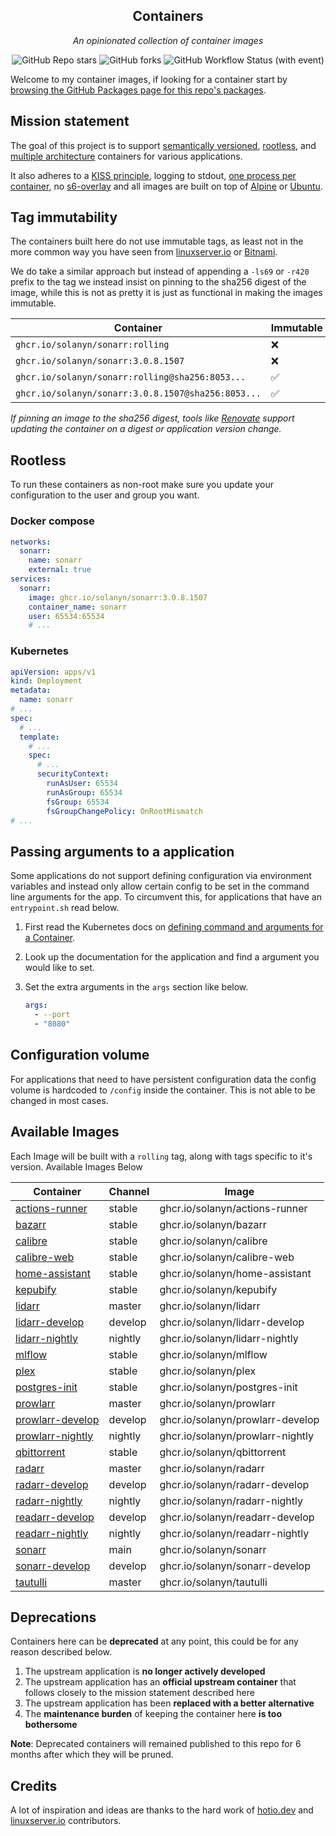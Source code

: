 <!---
NOTE: AUTO-GENERATED FILE
to edit this file, instead edit its template at: ./scripts/templates/README.md.j2
-->
<div align="center">


## Containers

_An opinionated collection of container images_

</div>

<div align="center">

![GitHub Repo stars](https://img.shields.io/github/stars/solanyn/containers?style=for-the-badge)
![GitHub forks](https://img.shields.io/github/forks/solanyn/containers?style=for-the-badge)
![GitHub Workflow Status (with event)](https://img.shields.io/github/actions/workflow/status/solanyn/containers/release-scheduled.yaml?style=for-the-badge&label=Scheduled%20Release)

</div>

Welcome to my container images, if looking for a container start by [browsing the GitHub Packages page for this repo's packages](https://github.com/solanyn?tab=packages&repo_name=containers).

## Mission statement

The goal of this project is to support [semantically versioned](https://semver.org/), [rootless](https://rootlesscontaine.rs/), and [multiple architecture](https://www.docker.com/blog/multi-arch-build-and-images-the-simple-way/) containers for various applications.

It also adheres to a [KISS principle](https://en.wikipedia.org/wiki/KISS_principle), logging to stdout, [one process per container](https://testdriven.io/tips/59de3279-4a2d-4556-9cd0-b444249ed31e/), no [s6-overlay](https://github.com/just-containers/s6-overlay) and all images are built on top of [Alpine](https://hub.docker.com/_/alpine) or [Ubuntu](https://hub.docker.com/_/ubuntu).

## Tag immutability

The containers built here do not use immutable tags, as least not in the more common way you have seen from [linuxserver.io](https://fleet.linuxserver.io/) or [Bitnami](https://bitnami.com/stacks/containers).

We do take a similar approach but instead of appending a `-ls69` or `-r420` prefix to the tag we instead insist on pinning to the sha256 digest of the image, while this is not as pretty it is just as functional in making the images immutable.

| Container                                          | Immutable |
|----------------------------------------------------|-----------|
| `ghcr.io/solanyn/sonarr:rolling`                   | ❌         |
| `ghcr.io/solanyn/sonarr:3.0.8.1507`                | ❌         |
| `ghcr.io/solanyn/sonarr:rolling@sha256:8053...`    | ✅         |
| `ghcr.io/solanyn/sonarr:3.0.8.1507@sha256:8053...` | ✅         |

_If pinning an image to the sha256 digest, tools like [Renovate](https://github.com/renovatebot/renovate) support updating the container on a digest or application version change._

## Rootless

To run these containers as non-root make sure you update your configuration to the user and group you want.

### Docker compose

```yaml
networks:
  sonarr:
    name: sonarr
    external: true
services:
  sonarr:
    image: ghcr.io/solanyn/sonarr:3.0.8.1507
    container_name: sonarr
    user: 65534:65534
    # ...
```

### Kubernetes

```yaml
apiVersion: apps/v1
kind: Deployment
metadata:
  name: sonarr
# ...
spec:
  # ...
  template:
    # ...
    spec:
      # ...
      securityContext:
        runAsUser: 65534
        runAsGroup: 65534
        fsGroup: 65534
        fsGroupChangePolicy: OnRootMismatch
# ...
```

## Passing arguments to a application

Some applications do not support defining configuration via environment variables and instead only allow certain config to be set in the command line arguments for the app. To circumvent this, for applications that have an `entrypoint.sh` read below.

1. First read the Kubernetes docs on [defining command and arguments for a Container](https://kubernetes.io/docs/tasks/inject-data-application/define-command-argument-container/).
2. Look up the documentation for the application and find a argument you would like to set.
3. Set the extra arguments in the `args` section like below.

    ```yaml
    args:
      - --port
      - "8080"
    ```

## Configuration volume

For applications that need to have persistent configuration data the config volume is hardcoded to `/config` inside the container. This is not able to be changed in most cases.

## Available Images

Each Image will be built with a `rolling` tag, along with tags specific to it's version. Available Images Below

Container | Channel | Image
--- | --- | ---
[actions-runner](https://github.com/solanyn/containers/pkgs/container/actions-runner) | stable | ghcr.io/solanyn/actions-runner
[bazarr](https://github.com/solanyn/containers/pkgs/container/bazarr) | stable | ghcr.io/solanyn/bazarr
[calibre](https://github.com/solanyn/containers/pkgs/container/calibre) | stable | ghcr.io/solanyn/calibre
[calibre-web](https://github.com/solanyn/containers/pkgs/container/calibre-web) | stable | ghcr.io/solanyn/calibre-web
[home-assistant](https://github.com/solanyn/containers/pkgs/container/home-assistant) | stable | ghcr.io/solanyn/home-assistant
[kepubify](https://github.com/solanyn/containers/pkgs/container/kepubify) | stable | ghcr.io/solanyn/kepubify
[lidarr](https://github.com/solanyn/containers/pkgs/container/lidarr) | master | ghcr.io/solanyn/lidarr
[lidarr-develop](https://github.com/solanyn/containers/pkgs/container/lidarr-develop) | develop | ghcr.io/solanyn/lidarr-develop
[lidarr-nightly](https://github.com/solanyn/containers/pkgs/container/lidarr-nightly) | nightly | ghcr.io/solanyn/lidarr-nightly
[mlflow](https://github.com/solanyn/containers/pkgs/container/mlflow) | stable | ghcr.io/solanyn/mlflow
[plex](https://github.com/solanyn/containers/pkgs/container/plex) | stable | ghcr.io/solanyn/plex
[postgres-init](https://github.com/solanyn/containers/pkgs/container/postgres-init) | stable | ghcr.io/solanyn/postgres-init
[prowlarr](https://github.com/solanyn/containers/pkgs/container/prowlarr) | master | ghcr.io/solanyn/prowlarr
[prowlarr-develop](https://github.com/solanyn/containers/pkgs/container/prowlarr-develop) | develop | ghcr.io/solanyn/prowlarr-develop
[prowlarr-nightly](https://github.com/solanyn/containers/pkgs/container/prowlarr-nightly) | nightly | ghcr.io/solanyn/prowlarr-nightly
[qbittorrent](https://github.com/solanyn/containers/pkgs/container/qbittorrent) | stable | ghcr.io/solanyn/qbittorrent
[radarr](https://github.com/solanyn/containers/pkgs/container/radarr) | master | ghcr.io/solanyn/radarr
[radarr-develop](https://github.com/solanyn/containers/pkgs/container/radarr-develop) | develop | ghcr.io/solanyn/radarr-develop
[radarr-nightly](https://github.com/solanyn/containers/pkgs/container/radarr-nightly) | nightly | ghcr.io/solanyn/radarr-nightly
[readarr-develop](https://github.com/solanyn/containers/pkgs/container/readarr-develop) | develop | ghcr.io/solanyn/readarr-develop
[readarr-nightly](https://github.com/solanyn/containers/pkgs/container/readarr-nightly) | nightly | ghcr.io/solanyn/readarr-nightly
[sonarr](https://github.com/solanyn/containers/pkgs/container/sonarr) | main | ghcr.io/solanyn/sonarr
[sonarr-develop](https://github.com/solanyn/containers/pkgs/container/sonarr-develop) | develop | ghcr.io/solanyn/sonarr-develop
[tautulli](https://github.com/solanyn/containers/pkgs/container/tautulli) | master | ghcr.io/solanyn/tautulli


## Deprecations

Containers here can be **deprecated** at any point, this could be for any reason described below.

1. The upstream application is **no longer actively developed**
2. The upstream application has an **official upstream container** that follows closely to the mission statement described here
3. The upstream application has been **replaced with a better alternative**
4. The **maintenance burden** of keeping the container here **is too bothersome**

**Note**: Deprecated containers will remained published to this repo for 6 months after which they will be pruned.

## Credits

A lot of inspiration and ideas are thanks to the hard work of [hotio.dev](https://hotio.dev/) and [linuxserver.io](https://www.linuxserver.io/) contributors.